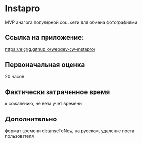 # Instapro

MVP аналога популярной соц. сети для обмена фотографиями

## Ссылка на приложение:

https://elgrig.github.io/webdev-cw-instapro/

## Первоначальная оценка

20 часов

## Фактически затраченное время

к сожалению, не вела учет времени

## Дополнительно

формат времени distanseToNow, на русском,
удаление поста пользователя
